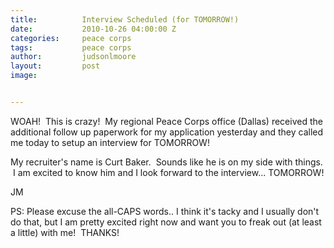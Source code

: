 ```yaml
---
title:			Interview Scheduled (for TOMORROW!)
date:			2010-10-26 04:00:00 Z
categories:		peace corps
tags:			peace corps
author:			judsonlmoore
layout:			post
image:			


---
```


WOAH!  This is crazy!  My regional Peace Corps office (Dallas) received the additional follow up paperwork for my application yesterday and they called me today to setup an interview for TOMORROW!

My recruiter's name is Curt Baker.  Sounds like he is on my side with things.  I am excited to know him and I look forward to the interview… TOMORROW!

JM

PS: Please excuse the all-CAPS words.. I think it's tacky and I usually don't do that, but I am pretty excited right now and want you to freak out (at least a little) with me!  THANKS!
